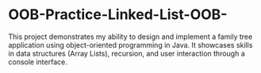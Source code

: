 # OOB-Practice-Linked-List-OOB-
This project demonstrates my ability to design and implement a family tree application using object-oriented programming in Java. It showcases skills in data structures (Array Lists), recursion, and user interaction through a console interface. 
